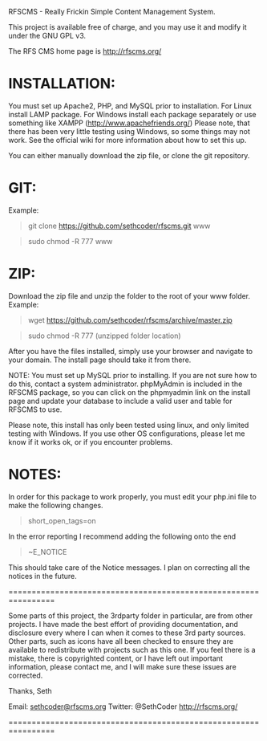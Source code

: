 RFSCMS - Really Frickin Simple Content Management System.
 
This project is available free of charge,
and you may use it and modify it under the GNU GPL v3.

The RFS CMS home page is http://rfscms.org/

INSTALLATION:
=================================================================
You must set up Apache2, PHP, and MySQL prior to installation.
For Linux install LAMP package. For Windows install each package
separately or use something like XAMPP (http://www.apachefriends.org/)
Please note, that there has been very little testing using Windows, 
so some things may not work.
See the official wiki for more information about how to set this up.

You can either manually download the zip file, or clone the git
repository.

GIT:
====
Example:

> git clone https://github.com/sethcoder/rfscms.git www

> sudo chmod -R 777 www


ZIP:
====
Download the zip file and unzip the folder to the root of your www folder.
Example:

> wget https://github.com/sethcoder/rfscms/archive/master.zip

> sudo chmod -R 777 (unzipped folder location)


After you have the files installed, simply use your browser and navigate to
your domain. The install page should take it from there.

NOTE: You must set up MySQL prior to installing. If you are not sure how
to do this, contact a system administrator. phpMyAdmin is included in the
RFSCMS package, so you can click on the phpmyadmin link on the install page
and update your database to include a valid user and table for RFSCMS to use.

Please note, this install has only been tested using linux, and only
limited testing with Windows. If you use other OS configurations,
please let me know if it works ok, or if you encounter problems.

NOTES:
====
In order for this package to work properly, you must edit your php.ini
file to make the following changes.

> short_open_tags=on

In the error reporting I recommend adding the following onto the end

> ~E_NOTICE

This should take care of the Notice messages.
I plan on correcting all the notices in the future.

================================================================

Some parts of this project, the 3rdparty folder in particular,
are from other projects. I have made the best effort of
providing documentation, and disclosure every where I can when it 
comes to these 3rd party sources. Other parts, such as icons have
all been checked to ensure they are available to redistribute with
projects such as this one. If you feel there is a mistake, there
is copyrighted content, or I have left out important information,
please contact me, and I will make sure these issues are corrected.

Thanks,
Seth

Email: sethcoder@rfscms.org
Twitter: @SethCoder
http://rfscms.org/

================================================================
